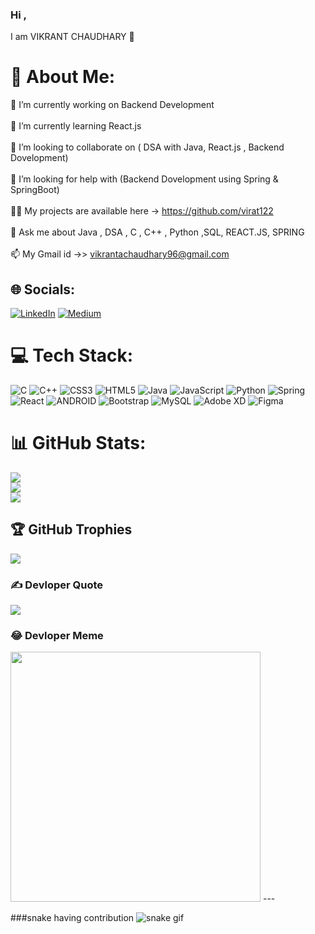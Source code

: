 ### Hi , 
  I am VIKRANT CHAUDHARY 👋

# 💫 About Me:
🔭 I’m currently working on Backend Development <br><br>🌱 I’m currently learning React.js<br><br>👯 I’m looking to collaborate on ( DSA with Java, React.js , Backend Dovelopment)<br><br>🤝 I’m looking for help with (Backend Dovelopment using Spring & SpringBoot)<br><br>👨‍💻 My projects are available  here -> https://github.com/virat122<br><br>💬 Ask me about Java ,  DSA , C  ,  C++ , Python ,SQL, REACT.JS, SPRING<br><br>📫  My Gmail id ->> vikrantachaudhary96@gmail.com


## 🌐 Socials:
[![LinkedIn](https://img.shields.io/badge/LinkedIn-%230077B5.svg?logo=linkedin&logoColor=white)](https://linkedin.com/in/https://www.linkedin.com/in/vikrantchaudhary96/) [![Medium](https://img.shields.io/badge/Medium-12100E?logo=medium&logoColor=white)](https://medium.com/@https://medium.com/@vikrantachaudhary96) 

# 💻 Tech Stack:
![C](https://img.shields.io/badge/c-%2300599C.svg?style=for-the-badge&logo=c&logoColor=white) ![C++](https://img.shields.io/badge/c++-%2300599C.svg?style=for-the-badge&logo=c%2B%2B&logoColor=white) ![CSS3](https://img.shields.io/badge/css3-%231572B6.svg?style=for-the-badge&logo=css3&logoColor=white) ![HTML5](https://img.shields.io/badge/html5-%23E34F26.svg?style=for-the-badge&logo=html5&logoColor=white) ![Java](https://img.shields.io/badge/java-%23ED8B00.svg?style=for-the-badge&logo=java&logoColor=white) ![JavaScript](https://img.shields.io/badge/javascript-%23323330.svg?style=for-the-badge&logo=javascript&logoColor=%23F7DF1E) ![Python](https://img.shields.io/badge/python-3670A0?style=for-the-badge&logo=python&logoColor=ffdd54) ![Spring](https://img.shields.io/badge/spring-%236DB33F.svg?style=for-the-badge&logo=spring&logoColor=white) ![React](https://img.shields.io/badge/react-%2320232a.svg?style=for-the-badge&logo=react&logoColor=%2361DAFB) ![ANDROID](https://img.shields.io/badge/android-%2320232a.svg?style=for-the-badge&logo=android&logoColor=%a4c639) ![Bootstrap](https://img.shields.io/badge/bootstrap-%23563D7C.svg?style=for-the-badge&logo=bootstrap&logoColor=white) ![MySQL](https://img.shields.io/badge/mysql-%2300f.svg?style=for-the-badge&logo=mysql&logoColor=white) ![Adobe XD](https://img.shields.io/badge/Adobe%20XD-470137?style=for-the-badge&logo=Adobe%20XD&logoColor=#FF61F6) 	![Figma](https://img.shields.io/badge/figma-%23F24E1E.svg?style=for-the-badge&logo=figma&logoColor=white)
# 📊 GitHub Stats:
![](https://github-readme-stats.vercel.app/api?username=virat122&theme=radical&hide_border=false&include_all_commits=true&count_private=true)<br/>
![](https://github-readme-streak-stats.herokuapp.com/?user=virat122&theme=radical&hide_border=false)<br/>
![](https://github-readme-stats.vercel.app/api/top-langs/?username=virat122&theme=radical&hide_border=false&include_all_commits=true&count_private=true&layout=compact)

## 🏆 GitHub Trophies
![](https://github-profile-trophy.vercel.app/?username=virat122&theme=radical&no-frame=false&no-bg=true&margin-w=4)

### ✍️  Devloper Quote
![](https://quotes-github-readme.vercel.app/api?type=horizontal&theme=radical)

### 😂 Devloper Meme
<img src='https://randommeme-five.vercel.app/' style="height: 400px;"/>
---

###snake having contribution 
![snake gif](https://github.com/virat122/virat122/blob/output/github-contribution-grid-snake.svg)
